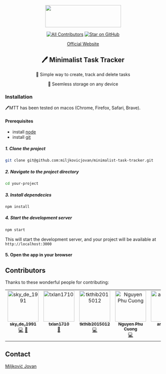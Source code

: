 <div align="center">
<img width="245" height="72" src="https://github.com/miljkovicjovan/minimalist-task-tracker/assets/77690201/768bb45e-0488-48d2-8ce0-9f1bee620aff"/>
  
[![All Contributors](https://img.shields.io/github/all-contributors/miljkovicjovan/minimalist-task-tracker?color=ee8449&style=flat-square)](#contributors)
[![Star on GitHub](https://img.shields.io/github/stars/miljkovicjovan/minimalist-task-tracker.svg?style=social)](https://github.com/miljkovicjovan/minimalist-task-tracker/stargazers)

[Official Website](https://minimalist-task-tracker.netlify.app)

## 🖊️ Minimalist Task Tracker

📣 Simple way to create, track and delete tasks

📣 Seemless storage on any device
</div>

### Installation
🖊️MTT has been tested on macos (Chrome, Firefox, Safari, Brave).
#### Prerequisites

- install [node](https://nodejs.org/en/)
- install [git](https://git-scm.com/book/en/v2/Getting-Started-Installing-Git)


##### 1. Clone the project

```bash
git clone git@github.com:miljkovicjovan/minimalist-task-tracker.git
```

##### 2. Navigate to the project directory

```bash
cd your-project
```

##### 3. Install dependecies

```bash
npm install
```

##### 4. Start the development server

```bash
npm start
```
This will start the development server, and your project will be available at `http://localhost:3000`

#### 5. Open the app in your browser

## Contributors

Thanks to these wonderful people for contributing:

<!-- ALL-CONTRIBUTORS-LIST:START - Do not remove or modify this section -->
<!-- prettier-ignore-start -->
<!-- markdownlint-disable -->
<table>
  <tbody>
    <tr>
      <td align="center" valign="top" width="14.28%"><a href="https://github.com/Sky-De"><img src="https://avatars.githubusercontent.com/u/79264045?v=4?s=100" width="100px;" alt="sky_de_1991"/><br /><sub><b>sky_de_1991</b></sub></a><br /><a href="https://github.com/miljkovicjovan/minimalist-task-tracker/commits?author=Sky-De" title="Code">💻</a> <a href="https://github.com/miljkovicjovan/minimalist-task-tracker/issues?q=author%3ASky-De" title="Bug reports">🐛</a></td>
      <td align="center" valign="top" width="14.28%"><a href="https://github.com/txlan1710"><img src="https://avatars.githubusercontent.com/u/128203119?v=4?s=100" width="100px;" alt="txlan1710"/><br /><sub><b>txlan1710</b></sub></a><br /><a href="https://github.com/miljkovicjovan/minimalist-task-tracker/commits?author=txlan1710" title="Documentation">📖</a></td>
      <td align="center" valign="top" width="14.28%"><a href="https://github.com/tkthib2015012"><img src="https://avatars.githubusercontent.com/u/146736127?v=4?s=100" width="100px;" alt="tkthib2015012"/><br /><sub><b>tkthib2015012</b></sub></a><br /><a href="https://github.com/miljkovicjovan/minimalist-task-tracker/commits?author=tkthib2015012" title="Code">💻</a></td>
      <td align="center" valign="top" width="14.28%"><a href="https://github.com/LittleCuong"><img src="https://avatars.githubusercontent.com/u/91473760?v=4?s=100" width="100px;" alt="Nguyen Phu Cuong"/><br /><sub><b>Nguyen Phu Cuong</b></sub></a><br /><a href="https://github.com/miljkovicjovan/minimalist-task-tracker/commits?author=LittleCuong" title="Code">💻</a></td>
      <td align="center" valign="top" width="14.28%"><a href="https://github.com/anhlee66"><img src="https://avatars.githubusercontent.com/u/125440141?v=4?s=100" width="100px;" alt="anhlee66"/><br /><sub><b>anhlee66</b></sub></a><br /><a href="https://github.com/miljkovicjovan/minimalist-task-tracker/issues?q=author%3Aanhlee66" title="Bug reports">🐛</a></td>
      <td align="center" valign="top" width="14.28%"><a href="https://github.com/bidzy1617"><img src="https://avatars.githubusercontent.com/u/105366189?v=4?s=100" width="100px;" alt="bidzy1617"/><br /><sub><b>bidzy1617</b></sub></a><br /><a href="https://github.com/miljkovicjovan/minimalist-task-tracker/issues?q=author%3Abidzy1617" title="Bug reports">🐛</a></td>
      <td align="center" valign="top" width="14.28%"><a href="https://github.com/IrfanSalim"><img src="https://avatars.githubusercontent.com/u/109443065?v=4?s=100" width="100px;" alt="Md Irfan Salim"/><br /><sub><b>Md Irfan Salim</b></sub></a><br /><a href="https://github.com/miljkovicjovan/minimalist-task-tracker/commits?author=IrfanSalim" title="Code">💻</a></td>
    </tr>
  </tbody>
</table>

<!-- markdownlint-restore -->
<!-- prettier-ignore-end -->

<!-- ALL-CONTRIBUTORS-LIST:END -->

## Contact
[Miljković Jovan](https://github.com/miljkovicjovan)
